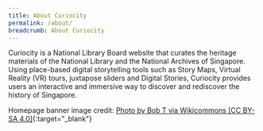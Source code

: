 ```yaml
---
title: About Curiocity
permalink: /about/
breadcrumb: About Curiocity
---
```

Curiocity is a National Library Board website that curates the heritage materials of the National Library and the National Archives of Singapore. Using place-based digital storytelling tools such as Story Maps, Virtual Reality (VR) tours, juxtapose sliders and Digital Stories, Curiocity provides users an interactive and immersive way to discover and rediscover the history of Singapore. 

Homepage banner image credit: [Photo by Bob T via Wikicommons [CC BY-SA 4.0]](https://commons.wikimedia.org/wiki/File:Aerial_panorama_of_Singapore%27s_Downtown_Core.jpg#/media/File:Aerial_panorama_of_Singapore's_Downtown_Core.jpg){:target="_blank"}